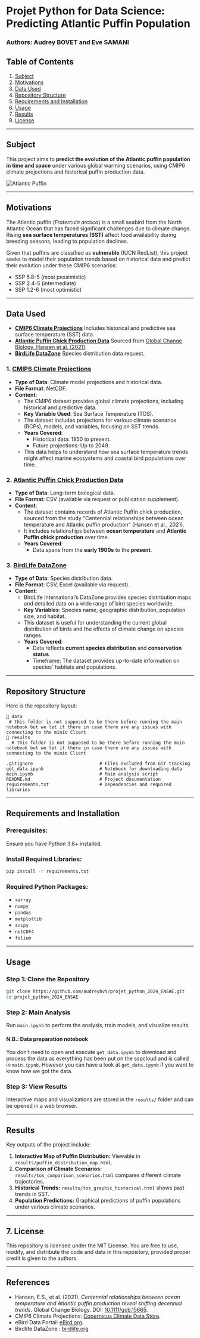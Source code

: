 # Projet Python for Data Science: Predicting Atlantic Puffin Population

### Authors: Audrey BOVET and Eve SAMANI

## Table of Contents

1.  [Subject](#subject)
2.  [Motivations](#motivations)
3.  [Data Used](#data-used)
4.  [Repository Structure](#repository-structure)
5.  [Requirements and Installation](#requirements-and-installation)
6.  [Usage](#usage)
7.  [Results](#results)
8.  [License](#license)

------------------------------------------------------------------------

## Subject <a name="subject"></a> 

This project aims to **predict the evolution of the Atlantic puffin population in time and space** under various global warming scenarios, using CMIP6 climate projections and historical puffin production data.

![Atlantic Puffin](https://islande24.fr/wp-content/uploads/2018/11/shutterstock_403375483.jpg)

------------------------------------------------------------------------

## Motivations <a name="motivations"></a>

The Atlantic puffin (*Fratercula arctica*) is a small seabird from the North Atlantic Ocean that has faced significant challenges due to climate change. Rising **sea surface temperatures (SST)** affect food availability during breeding seasons, leading to population declines.

Given that puffins are classified as **vulnerable** (IUCN RedList), this project seeks to model their population trends based on historical data and predict their evolution under these CMIP6 scenarios:
- SSP 5.8-5 (most pessimistic)
- SSP 2.4-5 (intermediate)
- SSP 1.2-6 (most optimistic)

------------------------------------------------------------------------

## Data Used <a name="data-used"></a>

-   [**CMIP6 Climate Projections**](https://cds.climate.copernicus.eu/datasets/projections-cmip6?tab=overview)
    Includes historical and predictive sea surface temperature (SST) data.
-   [**Atlantic Puffin Chick Production Data**](https://onlinelibrary.wiley.com/doi/10.1111/gcb.15665)
    Sourced from [Global Change Biology, Hansen et al. (2021)](https://onlinelibrary.wiley.com/doi/10.1111/gcb.15665).
-   [**BirdLife DataZone**](https://datazone.birdlife.org/species/requestdis)
    Species distribution data request. 

### 1. [**CMIP6 Climate Projections**](https://cds.climate.copernicus.eu/datasets/projections-cmip6?tab=overview)
- **Type of Data**: Climate model projections and historical data.
- **File Format**: NetCDF.
- **Content**:
  - The CMIP6 dataset provides global climate projections, including historical and predictive data.
  - **Key Variable Used**: Sea Surface Temperature (TOS).
  - The dataset includes projections for various climate scenarios (RCPs), models, and variables, focusing on SST trends.
  - **Years Covered**: 
    - Historical data: 1850 to present.
    - Future projections: Up to 2049.
  - This data helps to understand how sea surface temperature trends might affect marine ecosystems and coastal bird populations over time.

### 2. [**Atlantic Puffin Chick Production Data**](https://onlinelibrary.wiley.com/doi/10.1111/gcb.15665)
- **Type of Data**: Long-term biological data.
- **File Format**: CSV (available via request or publication supplement).
- **Content**:
  - The dataset contains records of Atlantic Puffin chick production, sourced from the study "Centennial relationships between ocean temperature and Atlantic puffin production" (Hansen et al., 2021).
  - It includes relationships between **ocean temperature** and **Atlantic Puffin chick production** over time.
  - **Years Covered**: 
    - Data spans from the **early 1900s** to the **present**.

### 3. [**BirdLife DataZone**](https://datazone.birdlife.org/species/requestdis)
- **Type of Data**: Species distribution data.
- **File Format**: CSV, Excel (available via request).
- **Content**:
  - BirdLife International’s DataZone provides species distribution maps and detailed data on a wide range of bird species worldwide.
  - **Key Variables**: Species name, geographic distribution, population size, and habitat.
  - This dataset is useful for understanding the current global distribution of birds and the effects of climate change on species ranges.
  - **Years Covered**:
    - Data reflects **current species distribution** and **conservation status**.
    - Timeframe: The dataset provides up-to-date information on species' habitats and populations.


------------------------------------------------------------------------

## Repository Structure <a name="repository-structure"></a>

Here is the repository layout:

```         
📂 data  
 # this folder is not supposed to be there before running the main notebook but we let it there in case there are any issues with connecting to the minio Client
📂 results  
  # this folder is not supposed to be there before running the main notebook but we let it there in case there are any issues with connecting to the minio Client

.gitignore                         # Files excluded from Git tracking  
get_data.ipynb                     # Notebook for downloading data  
main.ipynb                         # Main analysis script
README.md                          # Project documentation  
requirements.txt                   # Dependencies and required libraries  
```

------------------------------------------------------------------------

## Requirements and Installation <a name="requirements-and-installation"></a>

### Prerequisites:

Ensure you have Python 3.8+ installed.

### Install Required Libraries:

``` bash
pip install -r requirements.txt
```

### Required Python Packages:

-   `xarray`
-   `numpy`
-   `pandas`
-   `matplotlib`
-   `scipy`
-   `netCDF4`
-   `folium`

------------------------------------------------------------------------

## Usage <a name="usage"></a>

### Step 1: Clone the Repository

``` bash
git clone https://github.com/audreybvt/projet_python_2024_ENSAE.git
cd projet_python_2024_ENSAE
```

### Step 2: Main Analysis

Run `main.ipynb` to perform the analysis, train models, and visualize results.

#### N.B.: Data preparation notebook

You don't need to open and execute `get_data.ipynb` to download and process the data as everything has been put on the sspcloud and is called in `main.ipynb`. However you can have a look at `get_data.ipynb` if you want to know how we got the data.

### Step 3: View Results

Interactive maps and visualizations are stored in the `results/` folder and can be opened in a web browser.

------------------------------------------------------------------------

## Results <a name="results"></a>

Key outputs of the project include:
1. **Interactive Map of Puffin Distribution:**
Viewable in `results/puffin_distribution_map.html`.
2. **Comparison of Climate Scenarios:**
`results/tos_comparison_scenarios.html` compares different climate trajectories.
3. **Historical Trends:**
`results/tos_graphic_historical.html` shows past trends in SST.
4. **Population Predictions:**
Graphical predictions of puffin populations under various climate scenarios.

------------------------------------------------------------------------

## **7. License** <a name="license"></a>

This repository is licensed under the MIT License. You are free to use, modify, and distribute the code and data in this repository, provided proper credit is given to the authors.

------------------------------------------------------------------------

## **References**

-   Hansen, E.S., et al. (2021). *Centennial relationships between ocean temperature and Atlantic puffin production reveal shifting decennial trends*. Global Change Biology. DOI: [10.1111/gcb.15665](https://doi.org/10.1111/gcb.15665).
-   CMIP6 Climate Projections: [Copernicus Climate Data Store](https://cds.climate.copernicus.eu/datasets/projections-cmip6?tab=overview).
-   eBird Data Portal: [eBird.org](https://ebird.org/data/download).
-   Birdlife DataZone : [birdlife.org](https://datazone.birdlife.org/species/requestdis)